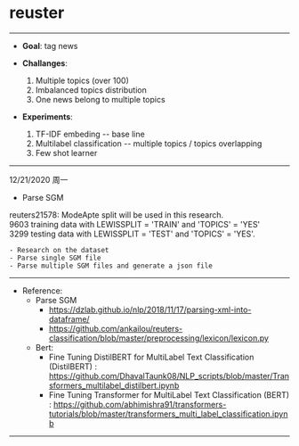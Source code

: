 # reuster
***
- **Goal**:  tag news
- **Challanges**:   
    1. Multiple topics (over 100)
    2. Imbalanced topics distribution
    3. One news belong to multiple topics

- **Experiments**: 
    1. TF-IDF embeding -- base line
    2. Multilabel classification --  multiple topics / topics overlapping
    3. Few shot learner


***
12/21/2020 周一
- Parse SGM   

reuters21578:  ModeApte split will be used in this research.  
    9603 training data with LEWISSPLIT = 'TRAIN' and 'TOPICS' = 'YES'  
    3299 testing data with LEWISSPLIT = 'TEST' and 'TOPICS' = 'YES'.  

    - Research on the dataset  
    - Parse single SGM file  
    - Parse multiple SGM files and generate a json file
    
***
- Reference: 
    - Parse SGM
        - https://dzlab.github.io/nlp/2018/11/17/parsing-xml-into-dataframe/   
        - https://github.com/ankailou/reuters-classification/blob/master/preprocessing/lexicon/lexicon.py    
    - Bert:  
        - Fine Tuning DistilBERT for MultiLabel Text Classification (DistilBERT) : https://github.com/DhavalTaunk08/NLP_scripts/blob/master/Transformers_multilabel_distilbert.ipynb 
        - Fine Tuning Transformer for MultiLabel Text Classification (BERT) :  https://github.com/abhimishra91/transformers-tutorials/blob/master/transformers_multi_label_classification.ipynb 

***


